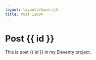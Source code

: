 ```yaml
---
layout: layouts/base.njk
title: Post 11604
---
```


# Post {{ id }}

This is post {{ id }} in my Eleventy project.
